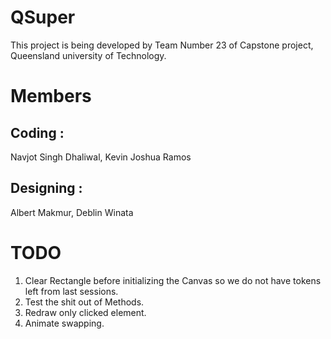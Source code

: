 # QSuper
This project is being developed by Team Number 23 of Capstone project, Queensland university of Technology.

# Members
## Coding :
Navjot Singh Dhaliwal, Kevin Joshua Ramos <br />
## Designing :
Albert Makmur, Deblin Winata

# TODO
1. Clear Rectangle before initializing the Canvas so we do not have tokens left from last sessions.
2. Test the shit out of Methods.
3. Redraw only clicked element.
4. Animate swapping.
